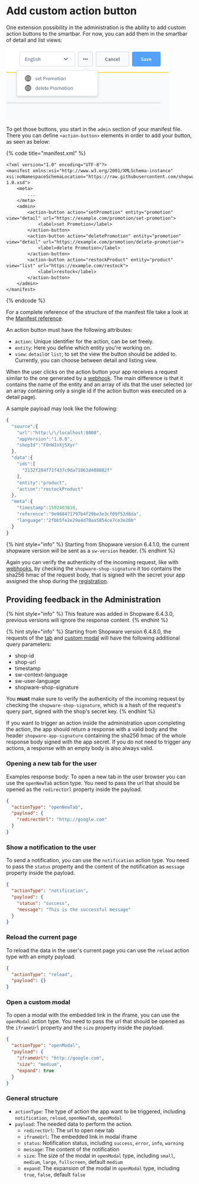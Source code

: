 # Add custom action button

One extension possibility in the administration is the ability to add custom action buttons to the smartbar. For now, you can add them in the smartbar of detail and list views:

![Custom action buttons in the Administration](../../../../.gitbook/assets/custom-buttons.png)

To get those buttons, you start in the `admin` section of your manifest file. There you can define `<action-button>` elements in order to add your button, as seen as below:

{% code title="manifest.xml" %}
```markup
<?xml version="1.0" encoding="UTF-8"?>
<manifest xmlns:xsi="http://www.w3.org/2001/XMLSchema-instance" xsi:noNamespaceSchemaLocation="https://raw.githubusercontent.com/shopware/platform/trunk/src/Core/Framework/App/Manifest/Schema/manifest-1.0.xsd">
    <meta>
        ...
    </meta>
    <admin>
        <action-button action="setPromotion" entity="promotion" view="detail" url="https://example.com/promotion/set-promotion">
            <label>set Promotion</label>
        </action-button>
        <action-button action="deletePromotion" entity="promotion" view="detail" url="https://example.com/promotion/delete-promotion">
            <label>delete Promotion</label>
        </action-button>
        <action-button action="restockProduct" entity="product" view="list" url="https://example.com/restock">
            <label>restock</label>
        </action-button>
    </admin>
</manifest>
```
{% endcode %}

For a complete reference of the structure of the manifest file take a look at the [Manifest reference](../../../../resources/references/app-reference/manifest-reference.md).

An action button must have the following attributes:

* `action`: Unique identifier for the action, can be set freely.
* `entity`: Here you define which entity you're working on.
* `view`: `detail`or `list`;  to set the view the button should be added to. Currently, you can choose between detail and listing view.

When the user clicks on the action button your app receives a request similar to the one generated by a [webhook](../app-base-guide.md#webhooks).
The main difference is that it contains the name of the entity and an array of ids that the user selected \(or an array containing only a single id if the action button was executed on a detail page\).

A sample payload may look like the following:

```javascript
{
  "source":{
    "url":"http:\/\/localhost:8000",
    "appVersion":"1.0.0",
    "shopId":"F0nWInXj5Xyr"
  },
  "data":{
    "ids":[
      "2132f284f71f437c9da71863d408882f"
    ],
    "entity":"product",
    "action":"restockProduct"
  },
  "meta":{
    "timestamp":1592403610,
    "reference":"9e968471797b4f29be3e3cf09f52d8da",
    "language":"2fbb5fe2e29a4d70aa5854ce7ce3e20b"
  }
}
```

{% hint style="info" %}
Starting from Shopware version 6.4.1.0, the current shopware version will be sent as a `sw-version` header.
{% endhint %}

Again you can verify the authenticity of the incoming request, like with [webhooks](../app-base-guide.md#webhooks), by checking the `shopware-shop-signature` it too contains the sha256 hmac of the request body, that is signed with the secret your app assigned the shop during the [registration](../app-base-guide.md#setup).

## Providing feedback in the Administration

{% hint style="info" %}
This feature was added in Shopware 6.4.3.0, previous versions will ignore the response content.
{% endhint %}

{% hint style="info" %}
Starting from Shopware version 6.4.8.0, the requests of the [tab](#opening-a-new-tab-for-the-user) and [custom modal](#open-a-custom-modal) will have the following additional query parameters:
* shop-id
* shop-url
* timestamp
* sw-context-language
* sw-user-language
* shopware-shop-signature

You **must** make sure to verify the authenticity of the incoming request by checking the `shopware-shop-signature`, which is a hash of the request's query part, signed with the shop's secret key.
{% endhint %}

If you want to trigger an action inside the administration upon completing the action, the app should return a response with a valid body and the header `shopware-app-signature` containing the sha256 hmac of the whole response body signed with the app secret.
If you do not need to trigger any actions, a response with an empty body is also always valid.

### Opening a new tab for the user
Examples response body:
To open a new tab in the user browser you can use the `openNewTab` action type. You need to pass the url that should be opened as the `redirectUrl` property inside the payload.
```json
{
  "actionType": "openNewTab",
  "payload": {
    "redirectUrl": "http://google.com"
  }
}

```

### Show a notification to the user
To send a notification, you can use the `notification` action type. You need to pass the `status` property and the content of the notification as `message` property inside the payload.
```json
{
  "actionType": "notification",
  "payload": {
    "status": "success",
    "message": "This is the successful message"
  }
}

```

### Reload the current page
To reload the data in the user's current page you can use the `reload` action type with an empty payload.
```json
{
  "actionType": "reload",
  "payload": {}
}

```

### Open a custom modal
To open a modal with the embedded link in the iframe, you can use the `openModal` action type. You need to pass the url that should be opened as the `iframeUrl` property and the `size` property inside the payload.
```json
{
  "actionType": "openModal",
  "payload": {
    "iframeUrl": "http://google.com",
    "size": "medium",
    "expand": true
  }
}
```
### General structure
* `actionType`: The type of action the app want to be triggered, including `notification`, `reload`, `openNewTab`, `openModal`
* `payload`: The needed data to perform the action.
  * `redirectUrl`: The url to open new tab
  * `iframeUrl`: The embedded link in modal iframe
  * `status`: Notification status, including `success`, `error`, `info`, `warning`
  * `message`: The content of the notification
  * `size`: The size of the modal in `openModal` type, including `small`, `medium`, `large`, `fullscreen`, default `medium`
  * `expand`: The expansion of the modal in `openModal` type, including `true`, `false`, default `false`
